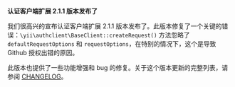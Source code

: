 **认证客户端扩展 2.1.1 版本发布了**

我们很高兴的宣布认证客户端扩展 2.1.1 版本发布了。此版本修复了一个关键的错误：`\yii\authclient\BaseClient::createRequest()` 方法忽略了 `defaultRequestOptions` 和 `requestOptions`，在特别的情况下，这个是导致 Github 授权出错的原因。

此版本也提供了一些功能增强和 bug 的修复。关于这个版本更新的完整列表，请参阅 [CHANGELOG](https://github.com/yiisoft/yii2-authclient/blob/2.1.1/CHANGELOG.md)。